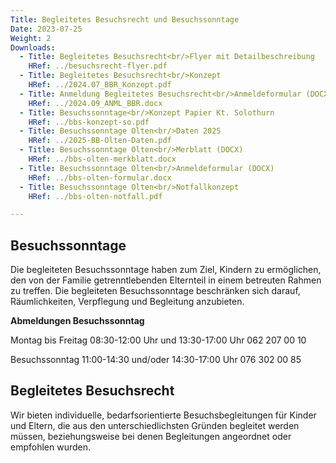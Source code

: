 ```yaml
---
Title: Begleitetes Besuchsrecht und Besuchssonntage
Date: 2023-07-25
Weight: 2
Downloads:
  - Title: Begleitetes Besuchsrecht<br/>Flyer mit Detailbeschreibung
    HRef: ../besuchsrecht-flyer.pdf 
  - Title: Begleitetes Besuchsrecht<br/>Konzept
    HRef: ../2024.07_BBR_Konzept.pdf
  - Title: Anmeldung Begleitetes Besuchsrecht<br/>Anmeldeformular (DOCX)
    HRef: ../2024.09_ANML_BBR.docx
  - Title: Besuchssonntage<br/>Konzept Papier Kt. Solothurn
    HRef: ../bbs-konzept-so.pdf
  - Title: Besuchssonntage Olten<br/>Daten 2025
    HRef: ../2025-BB-Olten-Daten.pdf    
  - Title: Besuchssonntage Olten<br/>Merblatt (DOCX)
    HRef: ../bbs-olten-merkblatt.docx
  - Title: Besuchssonntage Olten<br/>Anmeldeformular (DOCX)
    HRef: ../bbs-olten-formular.docx
  - Title: Besuchssonntage Olten<br/>Notfallkonzept
    HRef: ../bbs-olten-notfall.pdf

---
```


## Besuchssonntage

Die begleiteten Besuchssonntage haben zum Ziel, Kindern zu ermöglichen, den von der Familie getrenntlebenden Elternteil in einem betreuten Rahmen zu treffen. Die begleiteten Besuchssonntage beschränken sich darauf, Räumlichkeiten, Verpflegung und Begleitung anzubieten.

**Abmeldungen Besuchssonntag**

Montag bis Freitag 08:30-12:00 Uhr und 13:30-17:00 Uhr 062 207 00 10

Besuchssonntag 11:00-14:30 und/oder 14:30-17:00 Uhr 076 302 00 85


## Begleitetes Besuchsrecht

Wir bieten individuelle, bedarfsorientierte Besuchsbegleitungen für Kinder
und Eltern, die aus den unterschiedlichsten Gründen begleitet werden
müssen, beziehungsweise bei denen Begleitungen angeordnet oder
empfohlen wurden.

